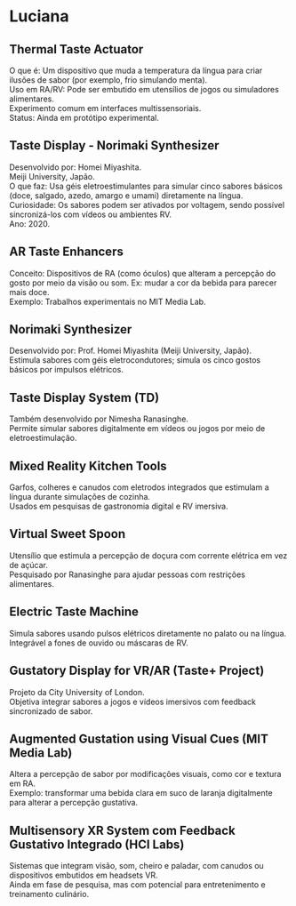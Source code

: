 # Luciana

## Thermal Taste Actuator

O que é: Um dispositivo que muda a temperatura da língua para criar ilusões de sabor (por exemplo, frio simulando menta).  
Uso em RA/RV: Pode ser embutido em utensílios de jogos ou simuladores alimentares.  
Experimento comum em interfaces multissensoriais.  
Status: Ainda em protótipo experimental.  

## Taste Display - Norimaki Synthesizer

Desenvolvido por: Homei Miyashita.  
Meiji University, Japão.  
O que faz: Usa géis eletroestimulantes para simular cinco sabores básicos (doce, salgado, azedo, amargo e umami) diretamente na língua.  
Curiosidade: Os sabores podem ser ativados por voltagem, sendo possível sincronizá-los com vídeos ou ambientes RV.  
Ano: 2020.  

## AR Taste Enhancers

Conceito: Dispositivos de RA (como óculos) que alteram a percepção do gosto por meio da visão ou som. Ex: mudar a cor da bebida para parecer mais doce.  
Exemplo: Trabalhos experimentais no MIT Media Lab.  

## Norimaki Synthesizer

Desenvolvido por: Prof. Homei Miyashita (Meiji University, Japão).  
Estimula sabores com géis eletrocondutores; simula os cinco gostos básicos por impulsos elétricos.  

## Taste Display System (TD)

Também desenvolvido por Nimesha Ranasinghe.  
Permite simular sabores digitalmente em vídeos ou jogos por meio de eletroestimulação.  

## Mixed Reality Kitchen Tools

Garfos, colheres e canudos com eletrodos integrados que estimulam a língua durante simulações de cozinha.  
Usados em pesquisas de gastronomia digital e RV imersiva.  

## Virtual Sweet Spoon

Utensílio que estimula a percepção de doçura com corrente elétrica em vez de açúcar.  
Pesquisado por Ranasinghe para ajudar pessoas com restrições alimentares.  

## Electric Taste Machine

Simula sabores usando pulsos elétricos diretamente no palato ou na língua.  
Integrável a fones de ouvido ou máscaras de RV.  

## Gustatory Display for VR/AR (Taste+ Project)

Projeto da City University of London.  
Objetiva integrar sabores a jogos e vídeos imersivos com feedback sincronizado de sabor.  

## Augmented Gustation using Visual Cues (MIT Media Lab)

Altera a percepção de sabor por modificações visuais, como cor e textura em RA.  
Exemplo: transformar uma bebida clara em suco de laranja digitalmente para alterar a percepção gustativa.  

## Multisensory XR System com Feedback Gustativo Integrado (HCI Labs)

Sistemas que integram visão, som, cheiro e paladar, com canudos ou dispositivos embutidos em headsets VR.  
Ainda em fase de pesquisa, mas com potencial para entretenimento e treinamento culinário.  
